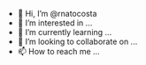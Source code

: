 - 👋 Hi, I’m @rnatocosta
- 👀 I’m interested in ...
- 🌱 I’m currently learning ...
- 💞️ I’m looking to collaborate on ...
- 📫 How to reach me ...

<!---
rnatocosta/rnatocosta is a ✨ special ✨ repository because its `README.md` (this file) appears on your GitHub profile.
You can click the Preview link to take a look at your changes.
--->
